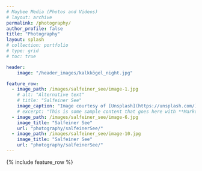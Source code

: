 ```yaml
---
# Maybee Media (Photos and Videos)
# layout: archive
permalink: /photography/
author_profile: false
title: "Photography"
layout: splash
# collection: portfolio
# type: grid
# toc: true

header: 
    image: "/header_images/kalkkögel_night.jpg"

feature_row:
  - image_path: /images/salfeiner_see/image-1.jpg
    # alt: "Alternative text"
    # title: "Salfeiner See"
    image_caption: "Image courtesy of [Unsplash](https://unsplash.com/)"
    # excerpt: "This is some sample content that goes here with **Markdown** formatting."
  - image_path: /images/salfeiner_see/image-6.jpg
    image_title: "Salfeiner See"
    url: "photography/salfeinerSee/"
  - image_path: /images/salfeiner_see/image-10.jpg
    image_title: "Salfeiner See"
    url: "photography/salfeinerSee/"
---
```


{% include feature_row %}

<!-- 

[![Salfeiner See](/images/salfeinerSeeSunset.jpg)](./salfeinerSee/ "Redirect to homepage")
<a href="./salfeinerSee/">Salfeiner See</a>

-->